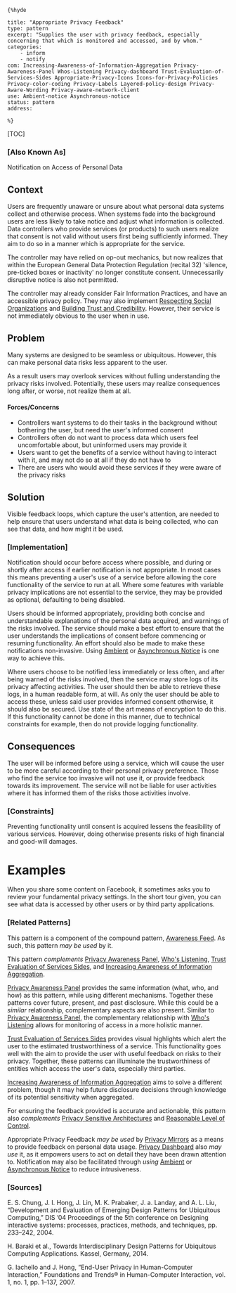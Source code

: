     {%hyde

    title: "Appropriate Privacy Feedback"
    type: pattern
    excerpt: "Supplies the user with privacy feedback, especially concerning that which is monitored and accessed, and by whom."
    categories:
        - inform
        - notify
    com: Increasing-Awareness-of-Information-Aggregation Privacy-Awareness-Panel Whos-Listening Privacy-dashboard Trust-Evaluation-of-Services-Sides Appropriate-Privacy-Icons Icons-for-Privacy-Policies Privacy-color-coding Privacy-Labels Layered-policy-design Privacy-Aware-Wording Privacy-aware-network-client
    use: Ambient-notice Asynchronous-notice
    status: pattern
    address:

    %}

[TOC]

### [Also Known As]
<!-- All other names the pattern is known by.-->

Notification on Access of Personal Data

## Context
<!-- The situations in which the pattern may apply.-->
<!-- Aspects which constrain the solution, but are not modified by it. They affect the impact of different forces.-->

Users are frequently unaware or unsure about what personal data systems collect and otherwise process. When systems fade into the background users are less likely to take notice and adjust what information is collected. Data controllers who provide services (or products) to such users realize that consent is not valid without users first being sufficiently informed. They aim to do so in a manner which is appropriate for the service.

The controller may have relied on op-out mechanics, but now realizes that within the European General Data Protection Regulation (recital 32) 'silence, pre-ticked boxes or inactivity' no longer constitute consent. Unnecessarily disruptive notice is also not permitted.

The controller may already consider Fair Information Practices, and have an accessible privacy policy. They may also implement [Respecting Social Organizations](Respecting-Social-Organizations) and [Building Trust and Credibility](Building-Trust-and-Credibility). However, their service is not immediately obvious to the user when in use.

## Problem
<!-- The problem a pattern addresses, including a list of forces describing why a problem might be difficult to solve.-->
<!-- Should be context-free, leading with a concise problem statement.-->

Many systems are designed to be seamless or ubiquitous. However, this can make personal data risks less apparent to the user.

As a result users may overlook services without fulling understanding the privacy risks involved. Potentially, these users may realize consequences long after, or worse, not realize them at all.

#### Forces/Concerns
<!-- Implications in this problem which affect the appropriateness of a solution, and are affected by this pattern.-->
<!-- Forces should be highly visible for easy reference, where less obvious a dedicated section is recommended.-->
- Controllers want systems to do their tasks in the background without bothering the user, but need the user's informed consent
- Controllers often do not want to process data which users feel uncomfortable about, but uninformed users may provide it
- Users want to get the benefits of a service without having to interact with it, and may not do so at all if they do not have to
- There are users who would avoid these services if they were aware of the privacy risks

<!--#### Indications-->
<!-- Symptoms that may indicate the existence of this problem, if otherwise unclear.-->

## Solution
<!-- A concise description of how the pattern addresses the problem.-->

Visible feedback loops, which capture the user's attention, are needed to help ensure that users understand what data is being collected, who can see that data, and how might it be used.

<!--### [Structure]-->
<!--A detailed specification of the structural aspects of the pattern. A class diagram if applicable.-->



### [Implementation]
<!--Guidelines for implementing the pattern; code fragments; suggested PETS; policy fragments.-->

Notification should occur before access where possible, and during or shortly after access if earlier notification is not appropriate. In most cases this means preventing a user's use of a service before allowing the core functionality of the service to run at all. Where some features with variable privacy implications are not essential to the service, they may be provided as optional, defaulting to being disabled.

Users should be informed appropriately, providing both concise and understandable explanations of the personal data acquired, and warnings of the risks involved. The service should make a best effort to ensure that the user understands the implications of consent before commencing or resuming functionality. An effort should also be made to make these notifications non-invasive. Using [Ambient](Ambient-notice) or [Asynchronous Notice](Asynchronous-notice) is one way to achieve this.

Where users choose to be notified less immediately or less often, and after being warned of the risks involved, then the service may store logs of its privacy affecting activities. The user should then be able to retrieve these logs, in a human readable form, at will. As only the user should be able to access these, unless said user provides informed consent otherwise, it should also be secured. Use state of the art means of encryption to do this. If this functionality cannot be done in this manner, due to technical constraints for example, then do not provide logging functionality.

## Consequences
<!--The advantages (benefits) and disadvantages (liabilities) of applying the pattern.-->

The user will be informed before using a service, which will cause the user to be more careful according to their personal privacy preference. Those who find the service too invasive will not use it, or provide feedback towards its improvement. The service will not be liable for user activities where it has informed them of the risks those activities involve.

### [Constraints]
<!-- limitations as a consequence of applying the pattern.-->

Preventing functionality until consent is acquired lessens the feasibility of various services. However, doing otherwise presents risks of high financial and good-will damages.

# Examples
<!--Motivational example to see how the pattern is applied.-->

When you share some content on Facebook, it sometimes asks you to review your fundamental privacy settings. In the short tour given, you can see what data is accessed by other users or by third party applications.


<!--### [Known Uses]-->
<!-- Pointers to various applications of the pattern.-->



<!--## See Also-->
<!-- Any pointers to relevant information, not contained in the subfields below.-->



### [Related Patterns]
<!-- Supporting and conflicting patterns-->

This pattern is a component of the compound pattern, [Awareness Feed](Awareness-Feed). As such, this pattern _may be used_ by it.

This pattern _complements_ [Privacy Awareness Panel](Privacy-Awareness-Panel), [Who's Listening](Whos-Listening), [Trust Evaluation of Services Sides](Trust-Evaluation-of-Services-Sides), and [Increasing Awareness of Information Aggregation](Increasing-Awareness-of-Information-Aggregation).

[Privacy Awareness Panel](Privacy-Awareness-Panel) provides the same information (what, who, and how) as this pattern, while using different mechanisms. Together these patterns cover future, present, and past disclosure. While this could be a _similar_ relationship, complementary aspects are also present. Similar to [Privacy Awareness Panel](Privacy-Awareness-Panel), the complementary relationship with [Who's Listening](Whos-Listening) allows for monitoring of access in a more holistic manner.

[Trust Evaluation of Services Sides](Trust-Evaluation-of-Services-Sides) provides visual highlights which alert the user to the estimated trustworthiness of a service. This functionality goes well with the aim to provide the user with useful feedback on risks to their privacy. Together, these patterns can illuminate the trustworthiness of entities which access the user's data, especially third parties.

[Increasing Awareness of Information Aggregation](Increasing-Awareness-of-Information-Aggregation) aims to solve a different problem, though it may help future disclosure decisions through knowledge of its potential sensitivity when aggregated.

For ensuring the feedback provided is accurate and actionable, this pattern also _complements_ [Privacy Sensitive Architectures](Privacy-Sensitive-Architectures) and [Reasonable Level of Control](Reasonable-Level-of-Control).

Appropriate Privacy Feedback _may be used_ by [Privacy Mirrors](Privacy-Mirrors) as a means to provide feedback on personal data usage. [Privacy Dashboard](Privacy-dashboard) also _may use_ it, as it empowers users to act on detail they have been drawn attention to. Notification may also be facilitated through _using_ [Ambient](Ambient-notice) or [Asynchronous Notice](Asynchronous-notice) to reduce intrusiveness.

### [Sources]
<!-- References to the original source of the pattern.-->

E. S. Chung, J. I. Hong, J. Lin, M. K. Prabaker, J. a. Landay, and A. L. Liu, “Development and Evaluation of Emerging Design Patterns for Ubiquitous Computing,” DIS ’04 Proceedings of the 5th conference on Designing interactive systems: processes, practices, methods, and techniques, pp. 233–242, 2004.

H. Baraki et al., Towards Interdisciplinary Design Patterns for Ubiquitous Computing Applications. Kassel, Germany, 2014.

G. Iachello and J. Hong, “End-User Privacy in Human-Computer Interaction,” Foundations and Trends® in Human-Computer Interaction, vol. 1, no. 1, pp. 1–137, 2007.

<!--## General Comments-->
<!-- Separate discussion on the pattern.-->



<!--## Tags-->
<!-- User definable descriptors for additional correlation.-->




